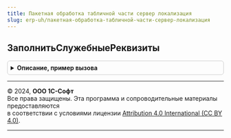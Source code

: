 ```yaml
---
title: Пакетная обработка табличной части сервер локализация
slug: erp-uh/пакетная-обработка-табличной-части-сервер-локализация
---
```



## ЗаполнитьСлужебныеРеквизиты
<details style="margin: 1em 0; padding: 0.5em; border: 1px solid #ccc; border-radius: 6px;">

<summary style="font-weight: bold; cursor: pointer;">Описание, пример вызова</summary>

```bsl

// Заполняет служебные реквизиты в табличной части формы зависящие от локализации
//
// Параметры:
//   Форма               - ФормаКлиентскогоПриложения - заполняемая форма
//   ПараметрыЗаполнения - Произвольный     - сценарий и параметры заполнения
//
Процедура ЗаполнитьСлужебныеРеквизиты(Форма, ПараметрыЗаполнения = Неопределено) Экспорт
```

Пример вызова
```bsl
ПакетнаяОбработкаТабличнойЧастиСерверЛокализация.ЗаполнитьСлужебныеРеквизиты(Форма, ПараметрыЗаполнения);
```
</details>

---

© 2024, **ООО 1С-Софт**  
Все права защищены. Эта программа и сопроводительные материалы предоставляются  
в соответствии с условиями лицензии [Attribution 4.0 International (CC BY 4.0)](https://creativecommons.org/licenses/by/4.0/legalcode).

---
